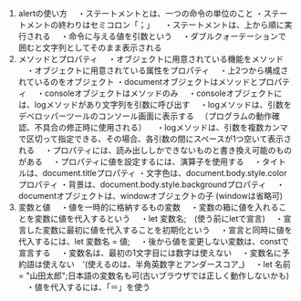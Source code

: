 1. alertの使い方
　・ステートメントとは、一つの命令の単位のこと
  ・ステートメントの終わりはセミコロン「；」
　・ステートメントは、上から順に実行される
　・命令に与える値を引数という
　・ダブルクォーテーションで囲むと文字列としてそのまま表示される
2. メソッドとプロパティ
　・オブジェクトに用意されている機能をメソッド
　・オブジェクトに用意されている属性をプロパティ
　・上2つから構成されているのをオブジェクト
  ・documentオブジェクトはメソッドとプロパティ
　・consoleオブジェクトはメソッドのみ
　・consoleオブジェクトには、logメソッドがあり文字列を引数に呼び出す
　・logメソッドは、引数をデベロッパーツールのコンソール画面に表示する
　（プログラムの動作確認、不具合の修正時に使用される）
　・logメソッドは、引数を複数カンマで区切って指定できる、その場合、各引数の間にスペースが1つ空いて表示される
　・プロパティには、読み出ししかできないものと書き換え可能のものがある
　・プロパティに値を設定するには、演算子を使用する
　・タイトルは、document.titleプロパティ
  ・文字色は、document.body.style.colorプロパティ
  ・背景は、document.body.style.backgroundプロパティ
　・documentオブジェクトは、windowオブジェクトの子
   (windowは省略可)
3. 変数と値
　・値を一時的に格納するもの変数
　・変数の箱に値を入れることを変数に値を代入するという
　・let 変数名;　(使う前にletで宣言)
　・宣言した変数に最初に値を代入することを初期化という
　・宣言と同時に値を代入するには、let 変数名 = 値;
　・後から値を変更しない変数は、constで宣言する
　・変数名は、最初の1文字目には数字は使えない
　・変数名に予約語は使えない　'(使えるのは、半角英数字とアンダースコア_)
　・let 名前 = "山田太郎";日本語の変数名も可(古いブラウザでは正しく動作しないかも)
　・値を代入するには、「＝」を使う
